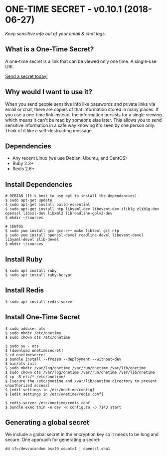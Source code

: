 # ONE-TIME SECRET - v0.10.1 (2018-06-27)

*Keep sensitive info out of your email & chat logs.*

## What is a One-Time Secret? ##

A one-time secret is a link that can be viewed only one time. A single-use URI.

<a class="msg" href="https://onetimesecret.com/">Send a secret today!</a>

## Why would I want to use it? ##

When you send people sensitive info like passwords and private links via email or chat, there are copies of that information stored in many places. If you use a one-time link instead, the information persists for a single viewing which means it can't be read by someone else later. This allows you to send sensitive information in a safe way knowing it's seen by one person only. Think of it like a self-destructing message.

## Dependencies

* Any recent Linux (we use Debian, Ubuntu, and CentOS)
* Ruby 2.3+
* Redis 2.6+

## Install Dependencies

    # DEBIAN (It's best to use apt to install the dependencies)
    $ sudo apt-get update
    $ sudo apt-get install build-essential
    $ sudo apt-get install ntp libyaml-dev libevent-dev zlib1g zlib1g-dev openssl libssl-dev libxml2 libreadline-gplv2-dev
    $ mkdir ~/sources

    # CENTOS
    $ sudo yum install gcc gcc-c++ make libtool git ntp
    $ sudo yum install openssl-devel readline-devel libevent-devel libyaml-devel zlib-devel
    $ mkdir ~/sources


## Install Ruby

    $ sudo apt install ruby
    $ sudo apt install ruby-bcrypt


## Install Redis 

    $ sudo apt install redis-server


## Install One-Time Secret

    $ sudo adduser ots
    $ sudo mkdir /etc/onetime
    $ sudo chown ots /etc/onetime

    $ sudo su - ots
    $ [download onetimesecret]
    $ cd onetimesecret
    $ bundle install --frozen --deployment --without=dev
    $ bin/ots init
    $ sudo mkdir /var/log/onetime /var/run/onetime /var/lib/onetime
    $ sudo chown ots /var/log/onetime /var/run/onetime /var/lib/onetime
    $ cp -R etc/* /etc/onetime/
    $ [secure the /etc/onetime and /var/lib/onetime directory to prevent unauthorized access]
    $ [edit settings in /etc/onetime/config]
    $ [edit settings in /etc/onetime/redis.conf]

    $ redis-server /etc/onetime/redis.conf
    $ bundle exec thin -e dev -R config.ru -p 7143 start


## Generating a global secret

We include a global secret in the encryption key so it needs to be long and secure. One approach for generating a secret:

    dd if=/dev/urandom bs=20 count=1 | openssl sha1

